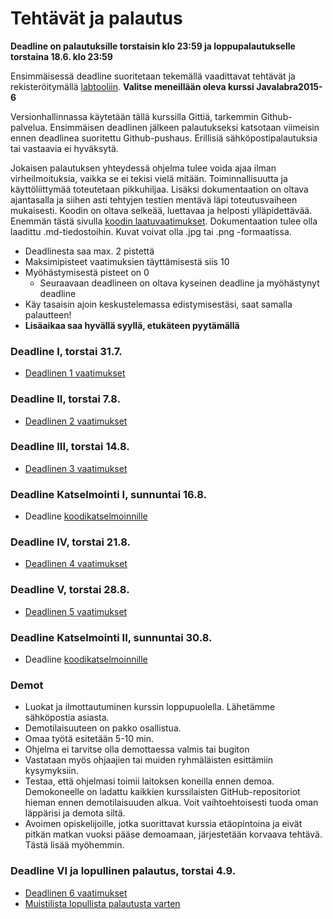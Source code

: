 ﻿# Tehtävät ja palautus

**Deadline on palautuksille torstaisin klo 23:59 ja loppupalautukselle torstaina 18.6. klo 23:59**

Ensimmäisessä deadline suoritetaan tekemällä vaadittavat tehtävät ja rekisteröitymällä [labtooliin](http://tktl-labtool.herokuapp.com/register). **Valitse meneillään oleva kurssi Javalabra2015-6**

Versionhallinnassa käytetään tällä kurssilla Gittiä, tarkemmin Github-palvelua. Ensimmäisen deadlinen jälkeen palautukseksi katsotaan viimeisin ennen deadlinea suoritettu Github-pushaus. Erillisiä sähköpostipalautuksia tai vastaavia ei hyväksytä.

Jokaisen palautuksen yhteydessä ohjelma tulee voida ajaa ilman virheilmoituksia, vaikka se ei tekisi vielä mitään. Toiminnallisuutta ja käyttöliittymää toteutetaan pikkuhiljaa. Lisäksi dokumentaation  on oltava ajantasalla ja siihen asti tehtyjen testien mentävä läpi toteutusvaiheen mukaisesti. Koodin on oltava selkeää, luettavaa ja helposti ylläpidettävää. Enemmän tästä sivulla [koodin laatuvaatimukset](Koodin-laatuvaatimukset.md). Dokumentaation tulee olla laadittu .md-tiedostoihin. Kuvat voivat olla .jpg tai .png -formaatissa.

* Deadlinesta saa max. 2 pistettä
* Maksimipisteet vaatimuksien täyttämisestä siis 10
* Myöhästymisestä pisteet on 0
  * Seuraavaan deadlineen on oltava kyseinen deadline ja myöhästynyt deadline
* Käy tasaisin ajoin keskustelemassa edistymisestäsi, saat samalla palautteen!
* **Lisäaikaa saa hyvällä syyllä, etukäteen pyytämällä**

### Deadline I, torstai 31.7.
* [Deadlinen 1 vaatimukset](Deadline-1.md)

### Deadline II, torstai 7.8.
* [Deadlinen 2 vaatimukset](Deadline-2.md)

### Deadline III, torstai 14.8.
* [Deadlinen 3 vaatimukset](Deadline-3.md)

### Deadline Katselmointi I, sunnuntai 16.8.
* Deadline [koodikatselmoinnille](Koodikatselmointi.md)

### Deadline IV, torstai 21.8.
* [Deadlinen 4 vaatimukset](Deadline-4.md)

### Deadline V, torstai 28.8.
* [Deadlinen 5 vaatimukset](Deadline-5.md)

### Deadline Katselmointi II, sunnuntai 30.8.
* Deadline [koodikatselmoinnille](Koodikatselmointi.md)


### Demot

* Luokat ja ilmottautuminen kurssin loppupuolella. Lähetämme sähköpostia asiasta.
* Demotilaisuuteen on pakko osallistua.
* Omaa työtä esitetään 5-10 min. 
* Ohjelma ei tarvitse olla demottaessa valmis tai bugiton
* Vastataan myös ohjaajien tai muiden ryhmäläisten esittämiin kysymyksiin.
* Testaa, että ohjelmasi toimii laitoksen koneilla ennen demoa. Demokoneelle on ladattu kaikkien kurssilaisten GitHub-repositoriot hieman ennen demotilaisuuden alkua. Voit vaihtoehtoisesti tuoda oman läppärisi ja demota siltä.
* Avoimen opiskelijoille, jotka suorittavat kurssia etäopintoina ja eivät pitkän matkan vuoksi pääse demoamaan, järjestetään korvaava tehtävä. Tästä lisää myöhemmin. 

### Deadline VI ja lopullinen palautus, torstai 4.9.
* [Deadlinen 6 vaatimukset](Deadline-6-lopullinen-palautus.md)
* [Muistilista lopullista palautusta varten](Muistilista.md)
